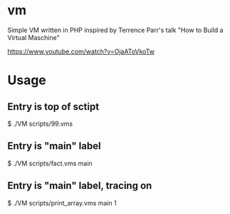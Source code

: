 # vm
Simple VM written in PHP inspired by Terrence Parr's talk "How to Build a Virtual Maschine"

https://www.youtube.com/watch?v=OjaAToVkoTw

# Usage

## Entry is top of sctipt
$ ./VM scripts/99.vms

## Entry is "main" label
$ ./VM scripts/fact.vms main

## Entry is "main" label, tracing on
$ ./VM scripts/print_array.vms main 1
